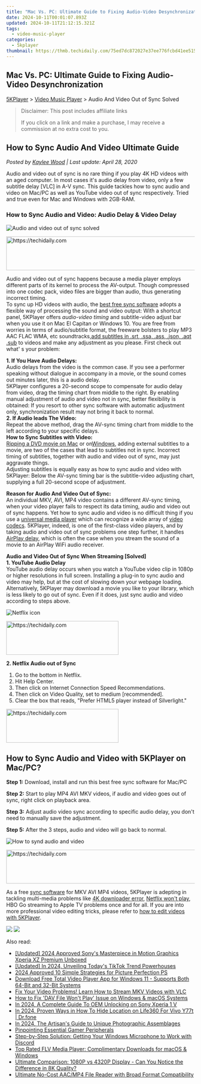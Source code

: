 ```yaml
---
title: "Mac Vs. PC: Ultimate Guide to Fixing Audio-Video Desynchronization"
date: 2024-10-11T00:01:07.893Z
updated: 2024-10-11T21:12:15.321Z
tags:
  - video-music-player
categories:
  - 5kplayer
thumbnail: https://thmb.techidaily.com/75ed7dc872027e37ee776fcbd41ee515ad71f0c8336694d98304c7450ff8c427.png
---
```


## Mac Vs. PC: Ultimate Guide to Fixing Audio-Video Desynchronization

[5KPlayer](https://tools.techidaily.com/5kplayer/products/) \> [Video Music Player](https://tools.techidaily.com/5kplayer/video-music-player/) \> Audio And Video Out of Sync Solved

>  Disclaimer: This post includes affiliate links
>
>  If you click on a link and make a purchase, I may receive a commission at no extra cost to you.
>

## How to Sync Audio And Video Ultimate Guide

 _Posted by [Kaylee Wood](https://www.quora.com/profile/Amanda-Hu-21) | Last update: April 28, 2020_

Audio and video out of sync is no rare thing if you play 4K HD videos with an aged computer. In most cases it's audio delay from video, only a few subtitle delay \[VLC\] in A-V sync. This guide tackles how to sync audio and video on Mac/PC as well as YouTube video out of sync respectively. Tried and true even for Mac and Windows with 2GB-RAM.

### How to Sync Audio and Video: Audio Delay & Video Delay

![Audio and video out of sync solved](https://www.5kplayer.com/video-music-player/../airplay/img/5kplayer-solveairdelay-yxt-030302.jpg) 

<!-- affiliate ads begin -->
<a href="https://jalbum-affiliate-program.sjv.io/c/5597632/1584040/17916" target="_top" id="1584040">
  <img src="//a.impactradius-go.com/display-ad/17916-1584040" border="0" alt="https://techidaily.com" width="728" height="90"/>
</a>
<img height="0" width="0" src="https://jalbum-affiliate-program.sjv.io/i/5597632/1584040/17916" style="position:absolute;visibility:hidden;" border="0" />
<!-- affiliate ads end -->

Audio and video out of sync happens because a media player employs different parts of its kernel to process the AV-output. Though compressed into one codec pack, video files are bigger than audio, thus generating incorrect timing.  
 To sync up HD videos with audio, the [best free sync software](https://tools.techidaily.com/5kplayer/video-music-player/) adopts a flexible way of processing the sound and video output: With a shortcut panel, 5KPlayer offers _audio-video timing_ and subtitle-video adjust bar when you use it on Mac El Capitan or Windows 10\. You are free from worries in terms of audio/subtitle format, the freeware bolsters to play MP3 AAC FLAC WMA, etc soundtracks,[add subtitles in .srt, .ssa, .ass, .json, .aqt .sub](https://tools.techidaily.com/5kplayer/video-music-player/) to videos and make any adjustment as you please. First check out what' s your problem:

**1\. If You Have Audio Delays:**  
 Audio delays from the video is the common case. If you see a performer speaking without dialogue in accompany in a movie, or the sound comes out minutes later, this is a audio delay.  
 5KPlayer configures a 20-second scope to compensate for audio delay from video, drag the timing chart from middle to the right. By enabling manual adjustment of audio and video not in sync, better flexibility is obtained: If you resort to other sync software with automatic adjustment only, synchronization result may not bring it back to normal.  
**2\. If Audio leads The Video:**  
 Repeat the above method, drag the AV-sync timing chart from middle to the left according to your specific delays.  
**How to Sync Subtitles with Video:**  
[Ripping a DVD movie on Mac](https://tools.techidaily.com/5kplayer/products/) or on[Windows](https://tools.techidaily.com/5kplayer/products/), adding external subtitles to a movie, are two of the cases that lead to subtitles not in sync. Incorrect timing of subtitles, together with audio and video out of sync, may just aggravate things.  
 Adjusting subtitles is equally easy as how to sync audio and video with 5KPlayer: Below the AV-sync timing bar is the subtitle-video adjusting chart, supplying a full 20-second scope of adjustment.

**Reason for Audio And Video Out of Sync:**  
 An individual MKV, AVI, MP4 video contains a different AV-sync timing, when your video player fails to respect its data timing, audio and video out of sync happens. Yet how to sync audio and video is no difficult thing if you use a [universal media player](https://tools.techidaily.com/5kplayer/video-music-player/) which can recognize a wide array of [video codecs](https://tools.techidaily.com/5kplayer/video-music-player/). 5KPlayer, indeed, is one of the first-class video players, and by taking audio and video out of sync problems one step further, it handles [AirPlay delay](https://tools.techidaily.com/5kplayer/airplay/), which is often the case when you stream the sound of a movie to an AirPlay WiFi audio receiver. 

**Audio and Video Out of Sync When Streaming \[Solved\]**  
**1\. YouTube Audio Delay**  
 YouTube audio delay occurs when you watch a YouTube video clip in 1080p or higher resolutions in full screen. Installing a plug-in to sync audio and video may help, but at the cost of slowing down your webpage loading.   
 Alternatively, 5KPlayer may download a movie you like to your library, which is less likely to go out of sync. Even if it does, just sync audio and video according to steps above.

![Netflix icon](https://www.5kplayer.com/video-music-player/../airplay/img/netflix-hp.png) 

<!-- affiliate ads begin -->
<a href="https://laganoo.pxf.io/c/5597632/1528689/16446" target="_top" id="1528689">
  <img src="//a.impactradius-go.com/display-ad/16446-1528689" border="0" alt="https://techidaily.com" width="300" height="90"/>
</a>
<img height="0" width="0" src="https://laganoo.pxf.io/i/5597632/1528689/16446" style="position:absolute;visibility:hidden;" border="0" />
<!-- affiliate ads end -->

**2\. Netflix Audio out of Sync**  
 1) Go to the bottom in Netflix.  
 2) Hit Help Center.  
 3) Then click on Internet Connection Speed Recommendations.  
 4) Then click on Video Quality, set to medium \[recommended\].  
 5) Clear the box that reads, "Prefer HTML5 player instead of Silverlight."

<!-- affiliate ads begin -->
<a href="https://aligracehair.sjv.io/c/5597632/1896527/19272" target="_top" id="1896527">
  <img src="//a.impactradius-go.com/display-ad/19272-1896527" border="0" alt="https://techidaily.com" width="300" height="90"/>
</a>
<img height="0" width="0" src="https://aligracehair.sjv.io/i/5597632/1896527/19272" style="position:absolute;visibility:hidden;" border="0" />
<!-- affiliate ads end -->

## How to Sync Audio and Video with 5KPlayer on Mac/PC?

**Step 1:** Download, install and run this best free sync software for Mac/PC

**Step 2:** Start to play MP4 AVI MKV videos, if audio and video goes out of sync, right click on playback area.

**Step 3:** Adjust audio video sync according to specific audio delay, you don't need to manually save the adjustment.

**Step 5:** After the 3 steps, audio and video will go back to normal.

![How to synd audio and video](https://www.5kplayer.com/video-music-player/../airplay/img/5kplayer-solveairdelay-yxt-030302.jpg) 

<!-- affiliate ads begin -->
<a href="https://appsumo.8odi.net/c/5597632/2043639/7443" target="_top" id="2043639">
  <img src="//a.impactradius-go.com/display-ad/7443-2043639" border="0" alt="https://techidaily.com" width="728" height="90"/>
</a>
<img height="0" width="0" src="https://appsumo.8odi.net/i/5597632/2043639/7443" style="position:absolute;visibility:hidden;" border="0" />
<!-- affiliate ads end -->

As a free [sync software](https://tools.techidaily.com/5kplayer/products/) for MKV AVI MP4 videos, 5KPlayer is adepting in tackling multi-media problems like [4K downloader error](https://tools.techidaily.com/5kplayer/youtube-download/), [Netflix won't play](https://tools.techidaily.com/5kplayer/video-music-player/), HBO Go streaming to Apple TV problems once and for all. If you are into more professional video editing tricks, please refer to [how to edit videos with 5KPlayer](https://tools.techidaily.com/5kplayer/video-music-player/).

[![](https://www.5kplayer.com/video-music-player/../button/freedownwhitewin.png)](https://tools.techidaily.com/5kplayer/products/) [![](https://www.5kplayer.com/video-music-player/../button/freedownbackmac.png)](https://tools.techidaily.com/5kplayer/products/)

<ins class="adsbygoogle"
     style="display:block"
     data-ad-format="autorelaxed"
     data-ad-client="ca-pub-7571918770474297"
     data-ad-slot="1223367746"></ins>

<ins class="adsbygoogle"
     style="display:block"
     data-ad-client="ca-pub-7571918770474297"
     data-ad-slot="8358498916"
     data-ad-format="auto"
     data-full-width-responsive="true"></ins>

<span class="atpl-alsoreadstyle">Also read:</span>
<div><ul>
<li><a href="https://fox-info.techidaily.com/updated-2024-approved-sonys-masterpiece-in-motion-graphics-xperia-xz-premium-unboxed/"><u>[Updated] 2024 Approved Sony's Masterpiece in Motion Graphics Xperia XZ Premium Unboxed</u></a></li>
<li><a href="https://tiktok-clips.techidaily.com/updated-in-2024-unveiling-todays-tiktok-trend-powerhouses/"><u>[Updated] In 2024, Unveiling Today's TikTok Trend Powerhouses</u></a></li>
<li><a href="https://extra-lessons.techidaily.com/2024-approved-10-simple-strategies-for-picture-perfection-ps/"><u>2024 Approved 10 Simple Strategies for Picture Perfection PS</u></a></li>
<li><a href="https://video-creation-software.techidaily.com/download-free-total-video-player-app-for-windows-11-supports-both-64-bit-and-32-bit-systems/"><u>Download Free Total Video Player App for Windows 11 - Supports Both 64-Bit and 32-Bit Systems</u></a></li>
<li><a href="https://video-creation-software.techidaily.com/fix-your-video-problems-learn-how-to-stream-mkv-videos-with-vlc/"><u>Fix Your Video Problems! Learn How to Stream MKV Videos with VLC</u></a></li>
<li><a href="https://video-creation-software.techidaily.com/how-to-fix-dav-file-wont-play-issue-on-windows-and-macos-systems/"><u>How to Fix 'DAV File Won't Play' Issue on Windows & macOS Systems</u></a></li>
<li><a href="https://android-unlock.techidaily.com/in-2024-a-complete-guide-to-oem-unlocking-on-sony-xperia-1-v-by-drfone-android/"><u>In 2024, A Complete Guide To OEM Unlocking on Sony Xperia 1 V</u></a></li>
<li><a href="https://location-social.techidaily.com/in-2024-proven-ways-in-how-to-hide-location-on-life360-for-vivo-y77t-drfone-by-drfone-virtual-android/"><u>In 2024, Proven Ways in How To Hide Location on Life360 For Vivo Y77t | Dr.fone</u></a></li>
<li><a href="https://article-tips.techidaily.com/in-2024-the-artisans-guide-to-unique-photographic-assemblages/"><u>In 2024, The Artisan's Guide to Unique Photographic Assemblages</u></a></li>
<li><a href="https://games-able.techidaily.com/pinpointing-essential-gamer-peripherals/"><u>Pinpointing Essential Gamer Peripherals</u></a></li>
<li><a href="https://tech-renaissance.techidaily.com/step-by-step-solution-getting-your-windows-microphone-to-work-with-discord/"><u>Step-by-Step Solution: Getting Your Windows Microphone to Work with Discord</u></a></li>
<li><a href="https://video-creation-software.techidaily.com/top-rated-flv-media-player-complimentary-downloads-for-macos-and-windows/"><u>Top Rated FLV Media Player: Complimentary Downloads for macOS & Windows</u></a></li>
<li><a href="https://video-creation-software.techidaily.com/ultimate-comparison-1080p-vs-4320p-display-can-you-notice-the-difference-in-8k-quality/"><u>Ultimate Comparison: 1080P vs 4320P Display - Can You Notice the Difference in 8K Quality?</u></a></li>
<li><a href="https://video-creation-software.techidaily.com/ultimate-no-cost-aacmp4-file-reader-with-broad-format-compatibility/"><u>Ultimate No-Cost AAC/MP4 File Reader with Broad Format Compatibility</u></a></li>
</ul></div>

